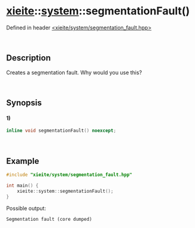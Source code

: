# [xieite](../../xieite.md)\:\:[system](../../system.md)\:\:segmentationFault\(\)
Defined in header [<xieite/system/segmentation_fault.hpp>](../../../include/xieite/system/segmentation_fault.hpp)

&nbsp;

## Description
Creates a segmentation fault. Why would you use this?

&nbsp;

## Synopsis
#### 1)
```cpp
inline void segmentationFault() noexcept;
```

&nbsp;

## Example
```cpp
#include "xieite/system/segmentation_fault.hpp"

int main() {
    xieite::system::segmentationFault();
}
```
Possible output:
```
Segmentation fault (core dumped)
```
